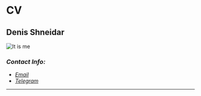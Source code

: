 # CV
## Denis Shneidar 

![It is me](https://avatars3.githubusercontent.com/u/48366912?s=460&v=4 "My Photo")
### *Contact Info:* 
* *[Email](https://anrowerdd@gmail.com)*
* *[Telegram](https://t.me/Anrower)*
---  
